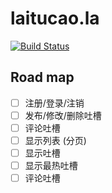 # laitucao.la
[![Build Status](https://travis-ci.org/DoubleCiti/laitucao.la.svg?branch=master)](https://travis-ci.org/DoubleCiti/laitucao.la)

## Road map

- [ ] 注册/登录/注销
- [ ] 发布/修改/删除吐槽
- [ ] 评论吐槽
- [ ] 显示列表 (分页)
- [ ] 显示吐槽
- [ ] 显示最热吐槽
- [ ] 评论吐槽

